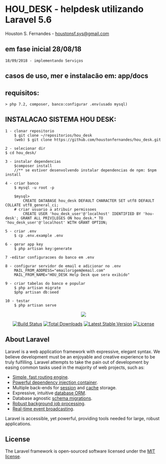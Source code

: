 # HOU_DESK - helpdesk utilizando Laravel 5.6 
Houston S. Fernandes - houstonsf.sys@gmail.com

## em fase inicial 28/08/18
	18/09/2018 - implementando Serviços
	
## casos de uso, mer e instalacão em: app/docs


## requisitos:
	> php 7.2, composer, banco:configurar .env(usado mysql)
	
## INSTALACAO SISTEMA HOU DESK:
	1 - clonar repositorio
		$ git clone ~/repositorios/hou_desk
		(web) $ git clone https://github.com/houstonfernandes/hou_desk.git

	2 - selecionar dir
	$ cd hou_desk/

	3 - instalar dependencias
		$composer install 
		//** se estiver desenvolvendo instalar dependencias de npm: $npm install

	4 - criar banco
		$ mysql -u root -p

		$mysql>
			CREATE DATABASE hou_desk DEFAULT CHARACTER SET utf8 DEFAULT COLLATE utf8_general_ci;
		# criar usuario a atribuir permissoes
			CREATE USER 'hou_desk_user'@'localhost' IDENTIFIED BY 'hou-desk'; GRANT ALL PRIVILEGES ON hou_desk.* TO 'hou_desk_user'@'localhost' WITH GRANT OPTION; 

	5 - criar .env
		$ cp .env.example .env

	6 - gerar app key
		$ php artisan key:generate
	
	7 -editar configuracoes do banco em .env
	
	8 - configurar servidor de email e adicionar no .env
		MAIL_FROM_ADDRESS="emailorigem@email.com"
		MAIL_FROM_NAME="HOU_DESK Help Desk que sera exibido"	
	
	9 - criar tabelas do banco e popular
		$ php artisan migrate
		$php artisan db:seed
	
	10 - testar
		$ php artisan serve


  
  
<p align="center"><img src="https://laravel.com/assets/img/components/logo-laravel.svg"></p>

<p align="center">
<a href="https://travis-ci.org/laravel/framework"><img src="https://travis-ci.org/laravel/framework.svg" alt="Build Status"></a>
<a href="https://packagist.org/packages/laravel/framework"><img src="https://poser.pugx.org/laravel/framework/d/total.svg" alt="Total Downloads"></a>
<a href="https://packagist.org/packages/laravel/framework"><img src="https://poser.pugx.org/laravel/framework/v/stable.svg" alt="Latest Stable Version"></a>
<a href="https://packagist.org/packages/laravel/framework"><img src="https://poser.pugx.org/laravel/framework/license.svg" alt="License"></a>
</p>

## About Laravel

Laravel is a web application framework with expressive, elegant syntax. We believe development must be an enjoyable and creative experience to be truly fulfilling. Laravel attempts to take the pain out of development by easing common tasks used in the majority of web projects, such as:

- [Simple, fast routing engine](https://laravel.com/docs/routing).
- [Powerful dependency injection container](https://laravel.com/docs/container).
- Multiple back-ends for [session](https://laravel.com/docs/session) and [cache](https://laravel.com/docs/cache) storage.
- Expressive, intuitive [database ORM](https://laravel.com/docs/eloquent).
- Database agnostic [schema migrations](https://laravel.com/docs/migrations).
- [Robust background job processing](https://laravel.com/docs/queues).
- [Real-time event broadcasting](https://laravel.com/docs/broadcasting).

Laravel is accessible, yet powerful, providing tools needed for large, robust applications.

## License

The Laravel framework is open-sourced software licensed under the [MIT license](https://opensource.org/licenses/MIT).
